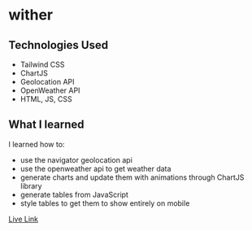 # wither
## Technologies Used
- Tailwind CSS
- ChartJS
- Geolocation API
- OpenWeather API
- HTML, JS, CSS

## What I learned
I learned how to:
- use the navigator geolocation api
- use the openweather api to get weather data
- generate charts and update them with animations through ChartJS library
- generate tables from JavaScript
- style tables to get them to show entirely on mobile

[Live Link](https://asunamarie.github.io/wither/)
